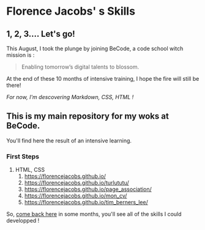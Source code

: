 # Florence Jacobs' s Skills

## **1, 2, 3.... Let's go!**

This August, I took the plunge by joining BeCode, a code school witch mission is :

 >Enabling tomorrow’s digital talents to blossom.

At the end of these 10 months of intensive training, I hope the fire will still be there!

*For now, I'm descovering Markdown, CSS, HTML !*

## This is my main repository for my woks at BeCode.

You'll find here the result of an intensive learning.

### First Steps

1. HTML, CSS
    1. https://florencejacobs.github.io/
    2. https://florencejacobs.github.io/turlututu/
    3. https://florencejacobs.github.io/page_association/
    4. https://florencejacobs.github.io/mon_cv/
    5. https://florencejacobs.github.io/tim_berners_lee/

So, [come back here](https://florencejacobs.github.io "Florence Jacobs's Skills") in some months, you'll see all of the skills I could developped !


